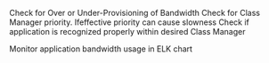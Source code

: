 
Check for Over or Under-Provisioning of Bandwidth
Check for Class Manager priority. Ifeffective priority can cause slowness
Check if application is recognized properly within desired Class Manager

Monitor application bandwidth usage in ELK chart